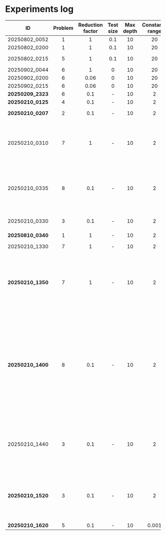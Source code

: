 # Experiments log

| ID | Problem | Reduction factor |Test size|Max depth|Constants range|Bucket size|Offspring size|Pop size| Generations| Mutation (s) (*) | Crossover (**) | Train MSE | Val MSE | Notes | Formula |
|:--:|:--:|:--:|:--:|:--:|:--:|:--:|:--:|:--:|:--:|:--:|:--:|:--:|:--:|:--:|:--:|
|20250802_0052|1|1|0.1|10|20|10|10|30|20|P|SE|6.27e-34|1.48e-33|||
|20250802_0200|1|1|0.1|10|20|10|10|30|20|P|SE|6.03e-7|6.03e-7|||
|20250802_0215|5|1|0.1|10|20|10|10|30|20|P|SE|5.60529e-16|5.28052e-16| Empirically to 0 ||
|20250902_0044|6|1|0|10|20|3|30|100|50|P|SE|1.85|-|  ||
|20250902_0200|6|0.06|0|10|20|3|30|100|100|P+ST|SE|1.85|-|  ||
|20250902_0215|6|0.06|0|10|20|3|30|100|100|P+ST|SE|1.85|-|  |``` ```|
|**20250209_2323**|6|0.1|-|10|2|3|30|100|500|P+ST|SE|0.038333|-|  |``` ```|
|**20250210_0125**|4|0.1|-|10|2|3|30|100|300|P+ST|SE|6.85984|-|  | Penalty 0 |
|**20250210_0207**|2|0.1|-|10|2|3|30|100|300|P+ST|SE|1.9e+15|-|  |Length penalty 0|
|20250210_0310|7|1|-|10|2|3|30|100|50|P+ST|SE|35187.6|-|  |Length penalty 0.001, go up to 100-200, takes a lot of time|
|20250210_0335|8|0.1|-|10|2|3|30|100|50|P+ST|SE|7.75e+8|-|  |Length penalty 0.001, go up to 100-200, takes a lot of time|
|20250210_0330|3|0.1|-|10|2|3|30|100|500|P+ST|SE|14830.1|-|  |Length penalty 0.001|
|**20250810_0340**|1|1|-|10|2|3|10|30|30|P+ST|SE|7.12e-32|-||LP = 0|
|20250210_1330|7|1|-|10|2|3|30|100|200|P+ST|SE|32953|-|  |LP = 0.001, |
|**20250210_1350**|7|1|-|10|2|3|30|100|200|P+ST|SE|32498.9|-|  |LP = 0.001, restart with SS = 30, reltol 1e-6, retain quantity=1 (ch only)|
|**20250210_1400**|8|0.1|-|10|2|3|30|100|50|P+ST (0.1)|SE|1.17e+08|-|  |LP = 0.5 * (0.001 - 1e-6) * (cos(pi * g / 25)+1) + 1e-6 if g < 25 else 0, g wrt restart, restart with SS = 30, reltol 1e-6, retain quantity=1 (ch only)|
|20250210_1440|3|0.1|-|10|2|3|30|100|200|P+ST|SE|8589|-|  |LP = 0.01 restart with SS = 30, reltol 1e-3, retain quantity=1 (ch only)|
|**20250210_1520**|3|0.1|-|10|2|3|30|100|500|P+ST|SE|7484.06|-|  |LP = 0.01 restart with SS = 30, reltol 5e-3, retain quantity=1 (ch only)|
|**20250210_1620**|5|0.1|-|10|0.001|10|30|100|200|P+ST|SE|1.88e-17|-|  |LP=0|